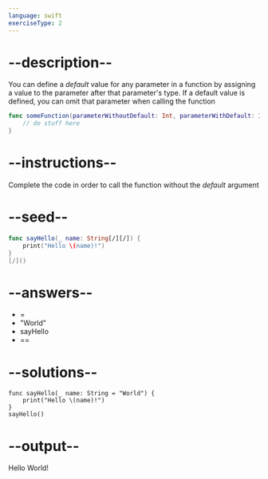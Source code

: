 ```yaml
---
language: swift
exerciseType: 2
---
```


# --description--

You can define a _default_ value for any parameter in a function by assigning a value to the parameter after that parameter's type.
If a default value is defined, you can omit that parameter when calling the function
```swift
func someFunction(parameterWithoutDefault: Int, parameterWithDefault: Int = 12) {
	// do stuff here
}
```

# --instructions--

Complete the code in order to call the function without the _default_ argument

# --seed--

```swift
func sayHello(_ name: String[/][/]) {
    print("Hello \(name)!")
}
[/]()
```

# --answers--

-  = 
- "World"
- sayHello
-  == 

# --solutions--

```
func sayHello(_ name: String = "World") {
    print("Hello \(name)!")
}
sayHello()
```

# --output--

Hello World!
